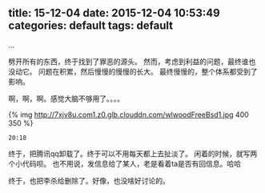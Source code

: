title: 15-12-04
date: 2015-12-04 10:53:49
categories: default
tags: default
---

...
<!--more-->

劈开所有的东西，终于找到了罪恶的源头。
然而，考虑到利益的问题，最终谁也没动它。
问题在积累，然后慢慢的慢慢的长大。
最终慢慢的，整个体系都受到了影响。


啊，啊，啊。感觉大脑不够用了。。。。

{% img http://7xjv8u.com1.z0.glb.clouddn.com/wlwoodFreeBsd1.jpg 400 350  %}
```
20:18
```
终于，把腾讯qq卸载了。终于可以不用每天都上去扯淡了。
闲着的时候，就写两个小代码呗。
也不用说，发信息给了某人，老是看着ta是否有回信息。哈哈

终于，也把李杀给删除了。好像，也没啥好讨论的。


